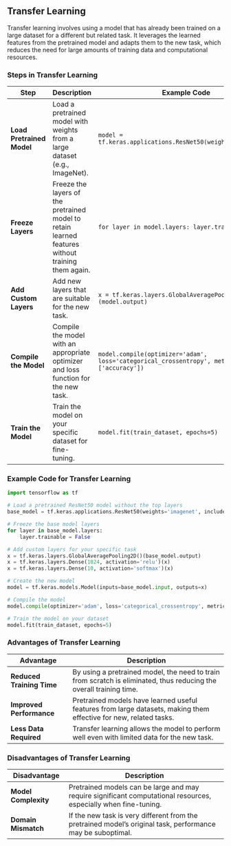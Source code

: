 ## Transfer Learning

Transfer learning involves using a model that has already been trained on a large dataset for a different but related task. It leverages the learned features from the pretrained model and adapts them to the new task, which reduces the need for large amounts of training data and computational resources.

### Steps in Transfer Learning

| **Step**                     | **Description**                                                                                      | **Example Code**                                                                |
|------------------------------|------------------------------------------------------------------------------------------------------|---------------------------------------------------------------------------------|
| **Load Pretrained Model**     | Load a pretrained model with weights from a large dataset (e.g., ImageNet).                          | `model = tf.keras.applications.ResNet50(weights='imagenet')`                    |
| **Freeze Layers**             | Freeze the layers of the pretrained model to retain learned features without training them again.     | `for layer in model.layers: layer.trainable = False`                           |
| **Add Custom Layers**         | Add new layers that are suitable for the new task.                                                   | `x = tf.keras.layers.GlobalAveragePooling2D()(model.output)`                  |
| **Compile the Model**         | Compile the model with an appropriate optimizer and loss function for the new task.                  | `model.compile(optimizer='adam', loss='categorical_crossentropy', metrics=['accuracy'])` |
| **Train the Model**           | Train the model on your specific dataset for fine-tuning.                                             | `model.fit(train_dataset, epochs=5)`                                           |

### Example Code for Transfer Learning

```python
import tensorflow as tf

# Load a pretrained ResNet50 model without the top layers
base_model = tf.keras.applications.ResNet50(weights='imagenet', include_top=False)

# Freeze the base model layers
for layer in base_model.layers:
    layer.trainable = False

# Add custom layers for your specific task
x = tf.keras.layers.GlobalAveragePooling2D()(base_model.output)
x = tf.keras.layers.Dense(1024, activation='relu')(x)
x = tf.keras.layers.Dense(10, activation='softmax')(x)

# Create the new model
model = tf.keras.models.Model(inputs=base_model.input, outputs=x)

# Compile the model
model.compile(optimizer='adam', loss='categorical_crossentropy', metrics=['accuracy'])

# Train the model on your dataset
model.fit(train_dataset, epochs=5)
```

### Advantages of Transfer Learning

| **Advantage**                          | **Description**                                                                                             |
|---------------------------------------|-------------------------------------------------------------------------------------------------------------|
| **Reduced Training Time**             | By using a pretrained model, the need to train from scratch is eliminated, thus reducing the overall training time. |
| **Improved Performance**              | Pretrained models have learned useful features from large datasets, making them effective for new, related tasks. |
| **Less Data Required**                | Transfer learning allows the model to perform well even with limited data for the new task.                  |

### Disadvantages of Transfer Learning

| **Disadvantage**                      | **Description**                                                                                             |
|---------------------------------------|-------------------------------------------------------------------------------------------------------------|
| **Model Complexity**                  | Pretrained models can be large and may require significant computational resources, especially when fine-tuning. |
| **Domain Mismatch**                   | If the new task is very different from the pretrained model’s original task, performance may be suboptimal.   |